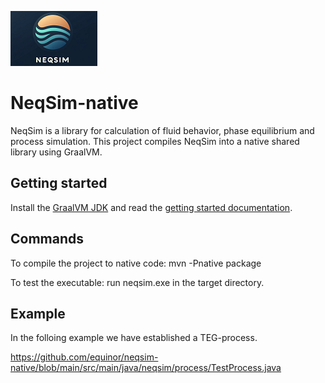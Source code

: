 ![NeqSim Logo](https://github.com/equinor/neqsim/blob/master/docs/wiki/neqsimlogocircleflatsmall.png)
# NeqSim-native
NeqSim is a library for calculation of fluid behavior, phase equilibrium and process simulation. This project compiles NeqSim into a native shared library using GraalVM.

## Getting started 
Install the [GraalVM JDK](https://www.graalvm.org/) and read the [getting started documentation](https://www.graalvm.org/latest/docs/getting-started/).

## Commands
To compile the project to native code:
mvn -Pnative package

To test the executable:
run neqsim.exe in the target directory.

## Example
In the folloing example we have established a TEG-process.

https://github.com/equinor/neqsim-native/blob/main/src/main/java/neqsim/process/TestProcess.java


